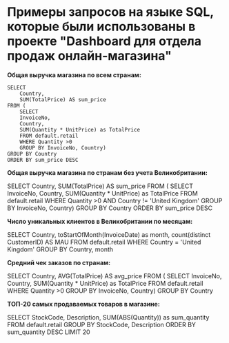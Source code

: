 # Примеры запросов на языке SQL, которые были использованы в проекте "Dashboard для отдела продаж онлайн-магазина"

**Общая выручка магазина по всем странам:**

````
SELECT
    Country,
    SUM(TotalPrice) AS sum_price
FROM (
    SELECT
    InvoiceNo,
    Country,
    SUM(Quantity * UnitPrice) as TotalPrice
    FROM default.retail
    WHERE Quantity >0
    GROUP BY InvoiceNo, Country)
GROUP BY Country
ORDER BY sum_price DESC
````

**Общая выручка магазина по странам без учета Великобритании:**

SELECT
    Country,
    SUM(TotalPrice) AS sum_price
FROM (
    SELECT
    InvoiceNo,
    Country,
    SUM(Quantity * UnitPrice) as TotalPrice
    FROM default.retail
    WHERE Quantity >0 AND Country != 'United Kingdom'
    GROUP BY InvoiceNo, Country)
GROUP BY Country
ORDER BY sum_price DESC

**Число уникальных клиентов в Великобритании по месяцам:**

SELECT
    Country,
    toStartOfMonth(InvoiceDate) as month,
    count(distinct CustomerID) AS MAU
FROM default.retail
WHERE Country = 'United Kingdom'
GROUP BY
    Country, month

**Средний чек заказов по странам:**

SELECT
    Country,
    AVG(TotalPrice) AS avg_price
FROM (
    SELECT
    InvoiceNo,
    Country,
    SUM(Quantity * UnitPrice) as TotalPrice
    FROM default.retail
    WHERE Quantity >0
    GROUP BY InvoiceNo, Country)
GROUP BY Country

**ТОП-20 самых продаваемых товаров в магазине:**

SELECT StockCode, Description, SUM(ABS(Quantity)) as sum_quantity
FROM default.retail
GROUP BY StockCode, Description
ORDER BY sum_quantity DESC
LIMIT 20
